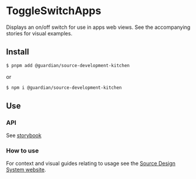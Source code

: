 # ToggleSwitchApps

Displays an on/off switch for use in apps web views. See the accompanying stories for visual examples.

## Install

```sh
$ pnpm add @guardian/source-development-kitchen
```

or

```sh
$ npm i @guardian/source-development-kitchen
```

## Use

### API

See [storybook](https://guardian.github.io/storybooks/?path=/story/source-development-kitchen_react-components-toggleswitchapps--android-no-label)

### How to use

For context and visual guides relating to usage see the [Source Design System website](https://theguardian.design).
